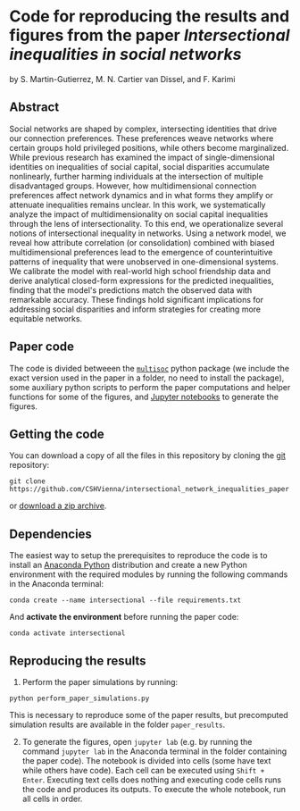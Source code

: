 # Code for reproducing the results and figures from the paper *Intersectional inequalities in social networks*

by
S. Martin-Gutierrez,
M. N. Cartier van Dissel,
and
F. Karimi

## Abstract

Social networks are shaped by complex, intersecting identities that drive our connection preferences. These preferences weave networks where certain groups hold privileged positions, while others become marginalized. While previous research has examined the impact of single-dimensional identities on inequalities of social capital, social disparities accumulate nonlinearly, further harming individuals at the intersection of multiple disadvantaged groups. However, how multidimensional connection preferences affect network dynamics and in what forms they amplify or attenuate inequalities remains unclear.
In this work, we systematically analyze the impact of multidimensionality on social capital inequalities through the lens of intersectionality. To this end, we operationalize several notions of intersectional inequality in networks. Using a network model, we reveal how attribute correlation (or consolidation) combined with biased multidimensional preferences lead to the emergence of counterintuitive patterns of inequality that were unobserved in one-dimensional systems. We calibrate the model with real-world high school friendship data and derive analytical closed-form expressions for the predicted inequalities, finding that the model's predictions match the observed data with remarkable accuracy. These findings hold significant implications for addressing social disparities and inform strategies for creating more equitable networks. 

## Paper code

The code is divided betweeen the [`multisoc`](https://github.com/CSHVienna/multisoc) python package (we include the exact version used in the paper in a folder, no need to install the package), some auxiliary python scripts to perform the paper computations and helper functions for some of the figures, and [Jupyter notebooks](http://jupyter.org/) to generate the figures.

## Getting the code

You can download a copy of all the files in this repository by cloning the
[git](https://git-scm.com/) repository:

    git clone https://github.com/CSHVienna/intersectional_network_inequalities_paper

or [download a zip archive](https://github.com/CSHVienna/intersectional_network_inequalities_paper/archive/master.zip).

## Dependencies

The easiest way to setup the prerequisites to reproduce the code is to install an [Anaconda Python](https://www.anaconda.com/download) distribution and create a new Python environment with the required modules by running the following commands in the Anaconda terminal:

```
conda create --name intersectional --file requirements.txt
```

And **activate the environment** before running the paper code:

```
conda activate intersectional
``` 

## Reproducing the results

1. Perform the paper simulations by running:

```
python perform_paper_simulations.py
```

This is necessary to reproduce some of the paper results, but precomputed simulation results are available in the folder `paper_results`.

2. To generate the figures, open `jupyter lab` (e.g. by running the command `jupyter lab` in the Anaconda terminal in the folder containing the paper code). The notebook is divided into cells (some have text while others have code). Each cell can be executed using `Shift + Enter`. Executing text cells does nothing and executing code cells runs the code
and produces its outputs. To execute the whole notebook, run all cells in order.
